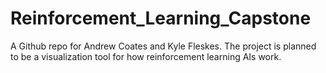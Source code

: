 # Reinforcement_Learning_Capstone
A Github repo for Andrew Coates and Kyle Fleskes. The project is planned to be a visualization tool for how reinforcement learning AIs work.
